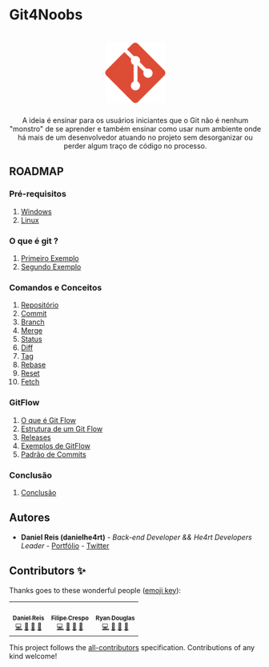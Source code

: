 # Git4Noobs

<h1 align="center">
  <img src="/4noobsAssets//git.svg" alt="Git" width="120px" />
</h1>

<p align="center">A ideia é ensinar para os usuários iniciantes que o Git não é nenhum "monstro" de se aprender e também ensinar como usar num ambiente onde há mais de um desenvolvedor atuando no projeto sem desorganizar ou perder algum traço de código no processo.</p>

## ROADMAP

### Pré-requisitos

1. [Windows](./docs/1-pre-requisitos/windows.md)
2. [Linux](./docs/1-pre-requisitos/linux.md)

### O que é git ?

1. [Primeiro Exemplo](./docs/2-o-que-e-git/primeiro-exemplo.md)
2. [Segundo Exemplo](./docs/2-o-que-e-git/segundo-exemplo.md)

### Comandos e Conceitos

1.  [Repositório](./docs/3-comandos/repositorio.md)
2.  [Commit](./docs/3-comandos/commit.md)
3.  [Branch](./docs/3-comandos/branch.md)
4.  [Merge](./docs/3-comandos/merge.md)
5.  [Status](./docs/3-comandos/status.md)
6.  [Diff](./docs/3-comandos/diff.md)
7.  [Tag](./docs/3-comandos/tag.md)
8.  [Rebase](./docs/3-comandos/rebase.md)
9.  [Reset](./docs/3-comandos/reset.md)
10. [Fetch](./docs/3-comandos/fetch.md)

### GitFlow

1. [O que é Git Flow](./docs/4-gitflow/o-que-e-gitflow.md)
2. [Estrutura de um Git Flow](./docs/4-gitflow/estrutura.md)
3. [Releases](./docs/4-gitflow/releases.md)
4. [Exemplos de GitFlow](./docs/4-gitflow/exemplos.md)
5. [Padrão de Commits](./docs/4-gitflow/padrao-commit.md)

### Conclusão

1. [Conclusão](./docs/conclusao.md/)

## Autores

- **Daniel Reis (danielhe4rt)** - _Back-end Developer && He4rt Developers Leader_ - [Portfólio](https://danielheart.dev) - [Twitter](https://twitter.com/danielhe4rt)

## Contributors ✨

Thanks goes to these wonderful people ([emoji key](https://allcontributors.org/docs/en/emoji-key)):

<!-- ALL-CONTRIBUTORS-LIST:START - Do not remove or modify this section -->
<!-- prettier-ignore-start -->
<!-- markdownlint-disable -->
<table>
  <tr>
    <td align="center"><a href="https://danielheart.dev"><img src="https://avatars3.githubusercontent.com/u/6912596?v=4" width="100px;" alt=""/><br /><sub><b>Daniel Reis</b></sub></a><br /><a href="https://github.com/DanielHe4rt/git4noobs/commits?author=DanielHe4rt" title="Code">💻</a> <a href="#maintenance-DanielHe4rt" title="Maintenance">🚧</a> <a href="#ideas-DanielHe4rt" title="Ideas, Planning, & Feedback">🤔</a> <a href="https://github.com/DanielHe4rt/git4noobs/pulls?q=is%3Apr+reviewed-by%3ADanielHe4rt" title="Reviewed Pull Requests">👀</a></td>
    <td align="center"><a href="https://github.com/filipe-crespo"><img src="https://avatars2.githubusercontent.com/u/22672919?v=4" width="100px;" alt=""/><br /><sub><b>Filipe Crespo</b></sub></a><br /><a href="https://github.com/DanielHe4rt/git4noobs/commits?author=filipe-crespo" title="Code">💻</a> <a href="#maintenance-filipe-crespo" title="Maintenance">🚧</a> <a href="#ideas-filipe-crespo" title="Ideas, Planning, & Feedback">🤔</a> <a href="https://github.com/DanielHe4rt/git4noobs/pulls?q=is%3Apr+reviewed-by%3Afilipe-crespo" title="Reviewed Pull Requests">👀</a></td>
    <td align="center"><a href="https://github.com/Ryandgs"><img src="https://avatars1.githubusercontent.com/u/43894463?v=4" width="100px;" alt=""/><br /><sub><b>Ryan Douglas</b></sub></a><br /><a href="https://github.com/DanielHe4rt/git4noobs/commits?author=Ryandgs" title="Code">💻</a> <a href="#maintenance-Ryandgs" title="Maintenance">🚧</a> <a href="#ideas-Ryandgs" title="Ideas, Planning, & Feedback">🤔</a> <a href="https://github.com/DanielHe4rt/git4noobs/pulls?q=is%3Apr+reviewed-by%3ARyandgs" title="Reviewed Pull Requests">👀</a></td>
  </tr>
</table>

<!-- markdownlint-enable -->
<!-- prettier-ignore-end -->

<!-- ALL-CONTRIBUTORS-LIST:END -->

This project follows the [all-contributors](https://github.com/all-contributors/all-contributors) specification. Contributions of any kind welcome!
